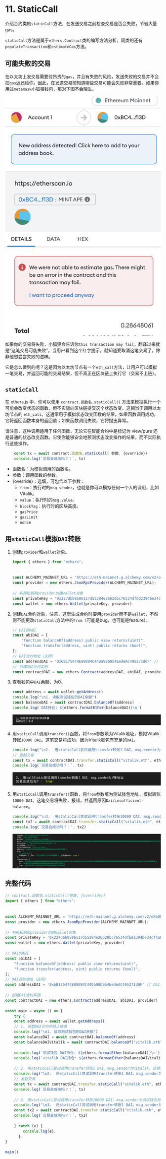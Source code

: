 

# 11. StaticCall

介绍合约类的`staticCall`方法，在发送交易之前检查交易是否会失败，节省大量gas。

`staticCall`方法是属于```ethers.Contract```类的编写方法分析，同类的还有`populateTransaction`和`estimateGas`方法。

## 可能失败的交易

在以太坊上发交易需要付昂贵的`gas`，并且有失败的风险，发送失败的交易并不会把`gas`返还给你。因此，在发送交易前知道哪些交易可能会失败非常重要。如果你用过`metamask`小狐狸钱包，那对下图不会陌生。

![你的交易可能失败！](img/11-1.png)

如果你的交易将失败，小狐狸会告诉你`this transaction may fail`，翻译过来就是“这笔交易可能失败”。当用户看到这个红字提示，就知道要取消这笔交易了，除非他想尝尝失败的滋味。

它是怎么做到的呢？这是因为以太坊节点有一个`eth_call`方法，让用户可以模拟一笔交易，并返回可能的交易结果，但不真正在区块链上执行它（交易不上链）。

## `staticCall`

在 ethers.js 中，你可以使用 `contract.函数名.staticCall()` 方法来模拟执行一个可能会改变状态的函数，但不实际向区块链提交这个状态改变。这相当于调用以太坊节点的 `eth_call`。这通常用于模拟状态改变函数的结果。如果函数调用成功，它将返回函数本身的返回值；如果函数调用失败，它将抛出异常。

请注意，这种调用适用于任何函数，无论它在智能合约中是标记为 view/pure 还是普通的状态改变函数。它使你能够安全地预测状态改变操作的结果，而不实际执行这些操作。

```js
    const tx = await contract.函数名.staticCall( 参数, {override})
    console.log(`交易会成功吗？：`, tx)
```

- 函数名：为模拟调用的函数名。
- 参数：调用函数的参数。
- {override}：选填，可包含以下参数：
    - `from`：执行时的`msg.sender`，也就是你可以模拟任何一个人的调用，比如Vitalik。
    - `value`：执行时的`msg.value`。
    - `blockTag`：执行时的区块高度。
    - `gasPrice`
    - `gasLimit`
    - `nonce`

## 用`staticCall`模拟`DAI`转账

1. 创建`provider`和`wallet`对象。
    ```js
    import { ethers } from "ethers";


    const ALCHEMY_MAINNET_URL = 'https://eth-mainnet.g.alchemy.com/v2/oKmOQKbneVkxgHZfibs-iFhIlIAl6HDN';
    const provider = new ethers.JsonRpcProvider(ALCHEMY_MAINNET_URL);

    // 利用私钥和provider创建wallet对象
    const privateKey = '0x227dbb8586117d55284e26620bc76534dfbd2394be34cf4a09cb775d593b6f2b'
    const wallet = new ethers.Wallet(privateKey, provider)
    ```

2. 创建`DAI`合约对象，注意，这里生成合约时要用`provider`而不是`wallet`，不然则不能更改`staticCall`方法中的`from`（可能是bug，也可能是feature）。

    ```js
    // DAI的ABI
    const abiDAI = [
        "function balanceOf(address) public view returns(uint)",
        "function transfer(address, uint) public returns (bool)",
    ];
    // DAI合约地址（主网）
    const addressDAI = '0x6B175474E89094C44Da98b954EedeAC495271d0F' // DAI Contract
    // 创建DAI合约实例
    const contractDAI = new ethers.Contract(addressDAI, abiDAI, provider)
    ```

3. 查看钱包中`DAI`余额，为0。

    ```js
    const address = await wallet.getAddress()
    console.log("\n1. 读取测试钱包的DAI余额")
    const balanceDAI = await contractDAI.balanceOf(address)
    console.log(`DAI持仓: ${ethers.formatEther(balanceDAI)}\n`)
    ```
    ![钱包DAI余额](img/11-2.png)

4. 用`staticCall`调用`transfer()`函数，将`from`参数填为Vitalik地址，模拟Vitalik转账`10000 DAI`。这笔交易将成功，因为Vitalik钱包有充足的`DAI`。

    ```js
    console.log("\n2.  用staticCall尝试调用transfer转账1 DAI，msg.sender为Vitalik地址")
    // 发起交易
    const tx = await contractDAI.transfer.staticCall("vitalik.eth", ethers.parseEther("1"), {from:  await provider.resolveName("vitalik.eth")})
    console.log(`交易会成功吗？：`, tx)
    ```
    ![模拟Vitalik转账](img/11-3.png)

4. 用`staticCall`调用`transfer()`函数，将`from`参数填为测试钱包地址，模拟转账`10000 DAI`。这笔交易将失败，报错，并返回原因`Dai/insufficient-balance`。

    ```js
    console.log("\n3.  用staticCall尝试调用transfer转账10000 DAI，msg.sender为测试钱包地址")
    const tx2 = await contractDAI.transfer.staticCall("vitalik.eth", ethers.parseEther("10000"), {from: address})
    console.log(`交易会成功吗？：`, tx2)
    ```
    ![模拟测试钱包转账](img/11-4.png)

## 完整代码
```js
// contract.函数名.staticCall(参数, {override})
import { ethers } from "ethers";


const ALCHEMY_MAINNET_URL = 'https://eth-mainnet.g.alchemy.com/v2/oKmOQKbneVkxgHZfibs-iFhIlIAl6HDN';
const provider = new ethers.JsonRpcProvider(ALCHEMY_MAINNET_URL);

// 利用私钥和provider创建wallet对象
const privateKey = '0x227dbb8586117d55284e26620bc76534dfbd2394be34cf4a09cb775d593b6f2b'
const wallet = new ethers.Wallet(privateKey, provider)

// DAI的ABI
const abiDAI = [
    "function balanceOf(address) public view returns(uint)",
    "function transfer(address, uint) public returns (bool)",
];
// DAI合约地址（主网）
const addressDAI = '0x6B175474E89094C44Da98b954EedeAC495271d0F' // DAI Contract

// 创建DAI合约实例
const contractDAI = new ethers.Contract(addressDAI, abiDAI, provider)

const main = async () => {
    try {
    const address = await wallet.getAddress()
    // 1. 读取DAI合约的链上信息
    console.log("\n1. 读取测试钱包的DAI余额")
    const balanceDAI = await contractDAI.balanceOf(address)
    const balanceDAIVitalik = await contractDAI.balanceOf("vitalik.eth")

    console.log(`测试钱包 DAI持仓: ${ethers.formatEther(balanceDAI)}\n`)
    console.log(`vitalik DAI持仓: ${ethers.formatEther(balanceDAIVitalik)}\n`)

    // 2. 用staticCall尝试调用transfer转账1 DAI，msg.sender为Vitalik，交易将成功
    console.log("\n2.  用staticCall尝试调用transfer转账1 DAI，msg.sender为Vitalik地址")
    // 发起交易
    const tx = await contractDAI.transfer.staticCall("vitalik.eth", ethers.parseEther("1"), {from: await provider.resolveName("vitalik.eth")})
    console.log(`交易会成功吗？：`, tx)

    // 3. 用staticCall尝试调用transfer转账10000 DAI，msg.sender为测试钱包地址，交易将失败
    console.log("\n3.  用staticCall尝试调用transfer转账1 DAI，msg.sender为测试钱包地址")
    const tx2 = await contractDAI.transfer.staticCall("vitalik.eth", ethers.parseEther("10000"), {from: address})
    console.log(`交易会成功吗？：`, tx2)

    } catch (e) {
        console.log(e);
      }
}

main()
```

